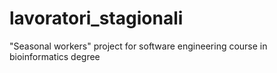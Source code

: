 # lavoratori_stagionali
"Seasonal workers" project for software engineering course in bioinformatics degree
